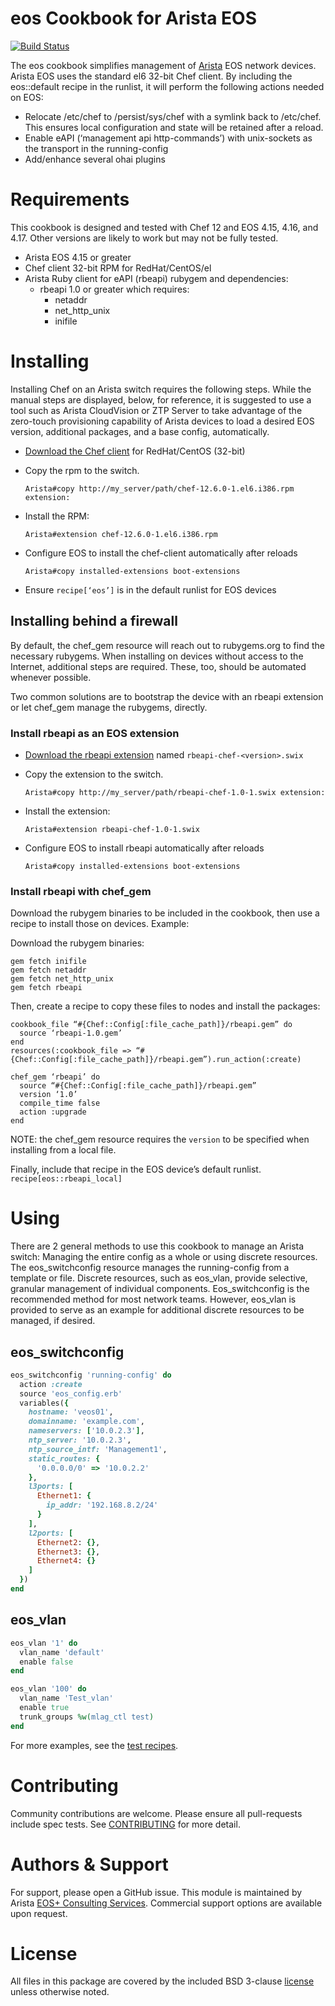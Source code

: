 # eos Cookbook for Arista EOS

[![Build Status](https://jenkins-01.eastus.cloudapp.azure.com/job/arista-eos-cookbook/badge/icon)](https://jenkins-01.eastus.cloudapp.azure.com/job/arista-eos-cookbook/)

The eos cookbook simplifies management of [Arista](https://www.arista.com/) EOS
network devices.  Arista EOS uses the standard el6 32-bit Chef client.  By
including the eos::default recipe in the runlist, it will perform the
following actions needed on EOS:
- Relocate /etc/chef to /persist/sys/chef with a symlink back to /etc/chef.
  This ensures local configuration and state will be retained after a reload.
- Enable eAPI (‘management api http-commands’) with unix-sockets as the
  transport in the running-config
- Add/enhance several ohai plugins

# Requirements

This cookbook is designed and tested with Chef 12 and EOS 4.15, 4.16, and 4.17.
Other versions are likely to work but may not be fully tested.

  - Arista EOS 4.15 or greater
  - Chef client 32-bit RPM for RedHat/CentOS/el
  - Arista Ruby client for eAPI (rbeapi) rubygem and dependencies:
    - rbeapi 1.0 or greater which requires:
      - netaddr
      - net_http_unix
      - inifile

# Installing

Installing Chef on an Arista switch requires the following steps. While the
manual steps are displayed, below, for reference, it is suggested to use a tool
such as Arista CloudVision or ZTP Server to take advantage of the zero-touch
provisioning capability of Arista devices to load a desired EOS version,
additional packages, and a base config, automatically.

- [Download the Chef client](https://downloads.chef.io/chef-client/redhat/)
  for RedHat/CentOS (32-bit)
- Copy the rpm to the switch.

    ```
    Arista#copy http://my_server/path/chef-12.6.0-1.el6.i386.rpm extension:
    ```

- Install the RPM:

    ```
    Arista#extension chef-12.6.0-1.el6.i386.rpm
    ```

- Configure EOS to install the chef-client automatically after reloads

    ```
    Arista#copy installed-extensions boot-extensions
    ```

- Ensure `recipe[‘eos’]` is in the default runlist for EOS devices

## Installing behind a firewall

By default, the chef_gem resource will reach out to rubygems.org to find the
necessary rubygems.  When installing on devices without access to the Internet,
additional steps are required.  These, too, should be automated whenever
possible.

Two common solutions are to bootstrap the device with an rbeapi extension or let chef_gem manage the rubygems, directly.

### Install rbeapi as an EOS extension

- [Download the rbeapi extension](https://github.com/arista-eosplus/rbeapi/releases)
  named `rbeapi-chef-<version>.swix`
- Copy the extension to the switch.

    ```
    Arista#copy http://my_server/path/rbeapi-chef-1.0-1.swix extension:
    ```

- Install the extension:

    ```
    Arista#extension rbeapi-chef-1.0-1.swix
    ```

- Configure EOS to install rbeapi automatically after reloads

    ```
    Arista#copy installed-extensions boot-extensions
    ```

### Install rbeapi with chef_gem

Download the rubygem binaries to be included in the cookbook, then use a recipe
to install those on devices.  Example:

Download the rubygem binaries:

```
gem fetch inifile
gem fetch netaddr
gem fetch net_http_unix
gem fetch rbeapi
```

Then, create a recipe to copy these files to nodes and install the packages:

```
cookbook_file “#{Chef::Config[:file_cache_path]}/rbeapi.gem” do
  source ‘rbeapi-1.0.gem’
end
resources(:cookbook_file => “#{Chef::Config[:file_cache_path]}/rbeapi.gem”).run_action(:create)

chef_gem ‘rbeapi’ do
  source “#{Chef::Config[:file_cache_path]}/rbeapi.gem”
  version ‘1.0’
  compile_time false
  action :upgrade
end
```

NOTE: the chef_gem resource requires the `version` to be specified when
installing from a local file.

Finally, include that recipe in the EOS device’s default runlist.
`recipe[eos::rbeapi_local]`

# Using

There are 2 general methods to use this cookbook to manage an Arista switch:
Managing the entire config as a whole or using discrete resources. The
eos_switchconfig resource manages the running-config from a template or file.
Discrete resources, such as eos_vlan, provide selective, granular management of
individual components. Eos_switchconfig is the recommended method for most
network teams. However, eos_vlan is provided to serve as an example for
additional discrete resources to be managed, if desired.

## eos_switchconfig

```ruby
eos_switchconfig 'running-config' do
  action :create
  source 'eos_config.erb'
  variables({
    hostname: 'veos01',
    domainname: 'example.com',
    nameservers: ['10.0.2.3'],
    ntp_server: '10.0.2.3',
    ntp_source_intf: 'Management1',
    static_routes: {
      '0.0.0.0/0' => '10.0.2.2'
    },
    l3ports: [
      Ethernet1: {
        ip_addr: '192.168.8.2/24'
      }
    ],
    l2ports: [
      Ethernet2: {},
      Ethernet3: {},
      Ethernet4: {}
    ]
  })
end
```

## eos_vlan

```ruby
eos_vlan '1' do
  vlan_name 'default'
  enable false
end

eos_vlan '100' do
  vlan_name 'Test_vlan'
  enable true
  trunk_groups %w(mlag_ctl test)
end
```

For more examples, see the [test recipes](test/cookbooks/eos_test/recipes).

# Contributing

Community contributions are welcome.  Please ensure all pull-requests include
spec tests. See [CONTRIBUTING](CONTRIBUTING.md) for more detail.

# Authors & Support

For support, please open a GitHub issue.  This module is maintained by Arista
[EOS+ Consulting Services](mailto://eosplus-dev@arista.com). Commercial support
options are available upon request.

# License

All files in this package are covered by the included BSD 3-clause
[license](LICENSE) unless otherwise noted.

